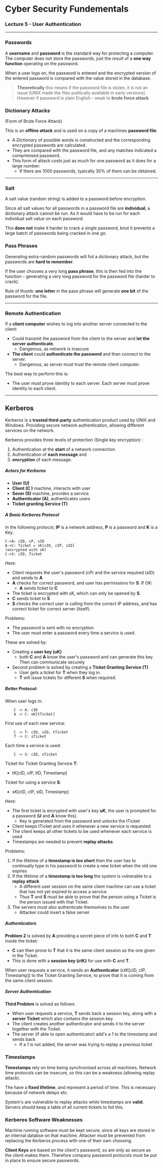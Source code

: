 # Cyber Security Fundementals
### Lecture 5 - User Authentication
---

### Passwords

A **username** and **password** is the standard way for protecting a computer. The computer does not store the passwords, just the *result* of a **one way function** operating on the password.

When a user logs on, the password is entered and the encrypted version of the entered password is compared with the value stored in the database.

 > **Theoretically** this means if the password file is stolen, it is not an issue (UNIX made the files publically available in early versions). However if password is plain English - weak to **brute force attack**.
 
### Dictionary Attacks
(Form of Brute Force Attack)

This is an **offline attack** and is used on a copy of a machines **password file**:

- A *Dictionary* of possible words is constructed and the corresponding encrypted passwords are calculated.
- They are compared with the password file, and any matches indicated a comprimised password.
- This form of attack costs just as much for one password as it does for a large number:
    - If there are 1000 passwords, typically 30% of them can be obtained.
---

### Salt

A salt value (random string) is added to a password before encryption. 

Since all salt values for all passwords in a password file are **individual**, a dictionary attack cannot be run. As it would have to be run for each individual salt value on each password. 

This **does not** make it harder to crack a single password, bnut it prevents a large batch of passwords being cracked in one go.

### Pass Phrases

Generating extra-random passwords will foil a dictionary attack, but the passwords are **hard to remember**.

If the user chooses a very long **pass phrase**, this is then fed into the function - generating a very long password for the password file (harder to crack). 

Rule of thumb: **one letter** in the pass phrase will generate **one bit** of the password for the file.

---

### Remote Authentication

If a **client computer** wishes to log into another server connected to the client:

- Could transmit the password from the client to the server and **let the server authenticate**.
    - Dangerous, as network is insecure
- **The client** could **authenticate the password** and then connect to the server.
    - Dangerous, as server must trust the remote client computer.

The best way to perform this is:

- The user must prove identity to each server. Each server must prove identity to each client.
---
## Kerberos

Kerberos is a **trusted third-party** authentication product used by UNIX and Windows. Providing secure network authentication, allowing different services on the network.

Kerberos provides three levels of protection (Single key encryption) :
1. Authentication at the **start** of a network connection.
2. Authentication of **each message** and
3. **encryption** of each message.
 
##### Actors for Kerberos

- **User (U)**
- **Client (C )** machine, interacts with user
- **Sever (S)** machine, provides a service
- **Authenticator (A)**, authenticates users
- **Ticket granting Service (T)**


##### A Basic Kerberos Protocol
In the following protocol, **IP** is a network address, **P** is a password and **K** is a Key.
        
    C->A: cID, cP, sID
    A->C: Ticket = sK[cID, cIP, sID]
    (encrypted with sK)
    C->S: cID, Ticket

Here:
- Client requests the user's password (cP) and the service required (sID) and sends to **A**
- **A** checks for correct password, and user has permissions for **S**. If OK:
    - **A** sends ticket to **C**
- The ticket is encrypted with sK, which can only be opened by **S**.
- **C** sends ticket to **S**
- **S** checks the correct user is calling from the correct IP address, and has correct ticket for correct server (itself).

Problems:

- The password is sent with no encryption
- The user must enter a password every time a service is used.

These are solved by:

- Creating a **user key (uK)**
    -  both **C** and **A** know the user's password and can generate this key. Then can communicate securely
-  Second problem is solved by creating a **Ticket Granting Service (T)**
    - User gets a ticket for **T** when they log in.
    - **T** will issue tickets for different **S** when required.


##### Better Protocol:

When user logs in:

        C -> A: cID
        A -> C: uK[tTicket]

First use of each new service:

        C -> T: cID, sID, tTicket
        T -> C: sTicket

Each time a service is used:
        
        C -> S: cID, sTicket
    
Ticket for Ticket Granting Service **T**:
- tK[cID, cIP, tID, Timestamp]

Ticket for using a service **S**:
- sK[cID, cIP, sID, Timestamp]

Here:
- The first ticket is encrypted with user's key **uK**, the user is prompted for a password (**U** and **A** know this).
    - Key is generated from the password and unlocks the tTicket
- Client keeps tTicket and uses it whenever a new service is requested
- The client keeps all other tickets to be used whenever each service is used
- Timestamps are needed to prevent **replay attacks**.


Problems:

1. If the lifetime of a **timestamp is too short** then the user has to continually type in his password to create a new ticket when the old one expires
2. If the lifetime of a **timestamp is too long** the system is vulnerable to a **replay attack**
    -  A different user session on the same client machine can use a ticket that has not yet expired to access a service
    -  Thus **T** and **S** must be able to prove that the person using a Ticket is the person issued with that Ticket.
3. The servers must also authenticate themselves to the user
    - Attacker could insert a false server

##### Authenticators 

**Problem 2** is solved by **A** providing a secret piece of info to both **C** and **T** inside the ticket:
- **C** can then prove to **T** that it is the same client session as the one given in the Ticket.
- This is done with a **session key (ctK)** for use with **C** and **T**.

When user requests a service, it sends an **Authenticator** (ctK[cID, cIP, Timestamp]) to the Ticket Granting Service, to prove that it is coming from the same client session.

##### Server Authentication

**Third Problem** is solved as follows:

- When user requests a service, **T** sends back a session key, along with a **server Ticket** which also contains the session key.
- The client creates another authenticator and sends it to the server together with the Ticket.
- The server (if able to open authenticator) add's a 1 to the timestamp and sends back
    - If a 1 is not added, the server was trying to replay a previous ticket
    
### Timestamps

**Timestamps** rely on time being synchronised across all machines. Network time protocols can be insecure, so this can be a weakness (allowing replay attack). 

The have a **fixed lifetime**, and represent a period of time. This is necessary because of network delays etc. 

System's are vulnerable to replay attacks while timestamps are **valid**. Servers should keep a table of all current tickets to foil this.

### Kerberos Software Weaknesses

Machine running software must be kept secure, since all keys are stored in an internal databse on that machine. Attacker must be prevented from replacing the Kerberos process with one of their own choosing. 

**Client Keys** are based on the client's password, so are only as secure as the client makes them. Therefore company password protocols must be put in place to ensure secure passwords.
